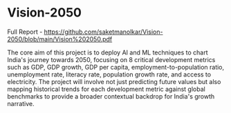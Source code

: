 # Vision-2050

  Full Report - https://github.com/saketmanolkar/Vision-2050/blob/main/Vision%202050.pdf
  
The core aim of this project is to deploy AI and ML techniques to chart India's journey towards 2050, focusing on 8 critical development metrics such as GDP, GDP growth, GDP per capita, employment-to-population ratio, unemployment rate, literacy rate, population growth rate, and access to electricity. The project will involve not just predicting future values but also mapping historical trends for each development metric against global benchmarks to provide a broader contextual backdrop for India's growth narrative.


